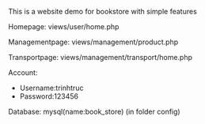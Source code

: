 This is a website demo for bookstore with simple features

Homepage: views/user/home.php

Managementpage: views/management/product.php

Transportpage: views/management/transport/home.php


Account:
  - Username:trinhtruc
  - Password:123456

Database: mysql(name:book_store) (in folder config)
